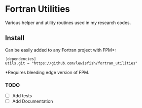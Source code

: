 # Fortran Utilities

Various helper and utility routines used in my research codes.

## Install
Can be easily added to any Fortran project with FPM*:

```
[dependencies]
utils.git = "https://github.com/lewisfish/fortran_utilities"
```

*Requires bleeding edge version of FPM.

### TODO
- [ ] Add tests
- [ ] Add Documentation
